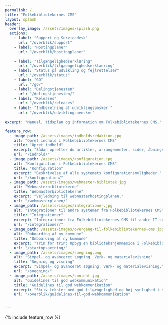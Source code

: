 ```yaml
---
permalink: /
title: "Folkebibliotekernes CMS"
layout: splash
header:
  overlay_image: /assets/images/splash.png
  actions:
    - label: "Support og Servicedesk"
      url: "/overblik/support"
    - label: "Hostingplaner"
      url: "/overblik/hostingplaner"
      
    - label: "Tilgængelighedserklæring"
      url: "/overblik/tilgaengelighedserklaering"
    - label: "Status på udvikling og fejlrettelser"
      url: "/overblik/status"
    - label: "GO"
      url: "/go/"
    - label: "Delingstjenesten"
      url: "/delingstjenesten/"
    - label: "Releases"
      url: "/overblik/releases"
    - label: "Indberetning af udviklingsønsker "
      url: "/overblik/udviklingsoensker"
      
excerpt: "Manual, tidsplan og information om Folkebibliotekernes CMS."

feature_row:
  - image_path: /assets/images/indholdsredaktion.jpg
    alt: "Opret indhold i Folkebibliotekernes CMS"
    title: "Opret indhold"
    excerpt: "Sådan opretter du artikler, arrangementer, sider, åbningstider mv."
    url: "/indhold/"
  - image_path: /assets/images/konfiguration.jpg
    alt: "Konfiguration i Folkebibliotekernes CMS"
    title: "Konfiguration"
    excerpt: "Beskrivelse af alle systemets konfigurationsmuligheder."
    url: "/konfiguration/"
  - image_path: /assets/images/webmaster-bibliotek.jpg
    alt: "Webmasterbibliotekerne"
    title: "Webmasterbibliotekerne"
    excerpt: "Vejledning til webmasterhostingplanen."
    url: "/webmasterplanen/"
  - image_path: /assets/images/integrationer.jpg
    alt: "Integrationer til andre systemer fra Folkebibliotekernes CMS"
    title: "Integrationer"
    excerpt: "Integrationer fra Folkebibliotekernes CMS til andre IT-systemer"
    url: "/integrationer/"
  - image_path: /assets/images/overgang-til-folkebibliotekernes-cms.jpg
    alt: "Onboarding af ny kommune"
    title: "Onboarding af ny kommune"
    excerpt: "Trin for trin: Opbyg en bibliotekshjemmeside i Folkebibliotekernes CMS."
    url: "/startopsaetning/"
  - image_path: /assets/images/soegning.png
    alt: "Simpel- og avanceret søgning. Værk- og materialevisning"
    title: "Søgning og visning"
    excerpt: "Simpel- og avanceret søgning. Værk- og materialevisning."
    url: "/soegning/"
  - image_path: /assets/images/content.jpg
    alt: "Guidelines til god webkommunikation"
    title: "Guidelines til god webkommunikation"
    excerpt: "Skriv tekster med god tilgængelighed og høj synlighed i søgemaskiner."
    url: "/overblik/guidelines-til-god-webkommunikation"


---
```


{% include feature_row %}





